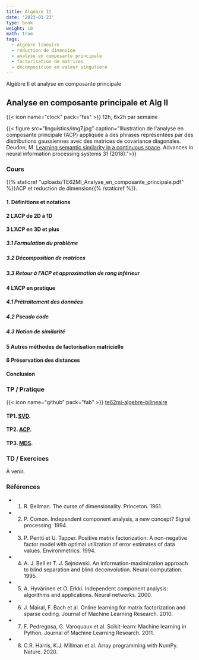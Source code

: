 ```yaml
---
title: Algèbre II
date: '2023-01-23'
type: book
weight: 10
math: true
tags:
  - algebre linéaire
  - réduction de dimension
  - analyse en composante principale
  - factorisation de matrices
  - décomposition en valeur singulière
---
```


Algèbre II et analyse en composante principale

<!--more-->

## Analyse en composante principale et Alg II

{{< icon name="clock" pack="fas" >}} 12h, 6x2h par semaine

{{< figure src="linguistics/img7.jpg" caption="Illustration de l'analyse en composante principale (ACP) appliquée à des phrases représentées par des distributions gaussiennes avec des matrices de covariance diagonales. Deudon, M. [Learning semantic similarity in a continuous space](https://papers.nips.cc/paper_files/paper/2018/file/97e8527feaf77a97fc38f34216141515-Paper.pdf). Advances in neural information processing systems 31 (2018).">}}

### Cours

{{% staticref "uploads/TE62MI_Analyse_en_composante_principale.pdf" %}}ACP et reduction de dimension{{% /staticref %}}.

#### 1. Définitions et notations
#### 2 L’ACP de 2D à 1D
#### 3 L’ACP en 3D et plus
##### 3.1 Formulation du problème
##### 3.2 Décomposition de matrices
##### 3.3 Retour à l’ACP et approximation de rang inférieur
#### 4 L’ACP en pratique
##### 4.1 Prétraitement des données
##### 4.2 Pseudo code
##### 4.3 Notion de similarité
#### 5 Autres méthodes de factorisation matricielle
#### 6 Préservation des distances
#### Conclusion

### TP / Pratique 

{{< icon name="github" pack="fab" >}} [te62mi-algebre-bilineaire](https://framagit.org/MichelDeudon/te62mi-algebre-bilineaire)

#### TP1. [SVD](https://framagit.org/MichelDeudon/te62mi-algebre-bilineaire/blob/main/tp/SVD.ipynb).
#### TP2. [ACP](https://framagit.org/MichelDeudon/te62mi-algebre-bilineaire/blob/main/tp/PCA.ipynb).
#### TP3. [MDS](https://framagit.org/MichelDeudon/te62mi-algebre-bilineaire/blob/main/tp/MDS.ipynb).

### TD / Exercices

À venir.

### Références
- 1. R. Bellman. The curse of dimensionality. Princeton. 1961.
- 2. P. Comon. Independent component analysis, a new concept? Signal processing. 1994.
- 3. P. Pentti et U. Tapper. Positive matrix factorization: A non-negative factor model with optimal utilization of error estimates of data values. Environmetrics. 1994.
- 4. A. J. Bell et T. J. Sejnowski. An information-maximization approach to blind separation and blind deconvolution. Neural computation. 1995.
- 5. A. Hyvärinen et O. Erkki. Independent component analysis: algorithms and applications. Neural networks. 2000.
- 6. J. Mairal, F. Bach et al. Online learning for matrix factorization and sparse coding. Journal of Machine Learning Research. 2010.
- 7. F. Pedregosa, G. Varoquaux et al. Scikit-learn: Machine learning in Python. Journal of Machine Learning Research. 2011.
- 8. C.R. Harris, K.J. Millman et al. Array programming with NumPy. Nature. 2020.